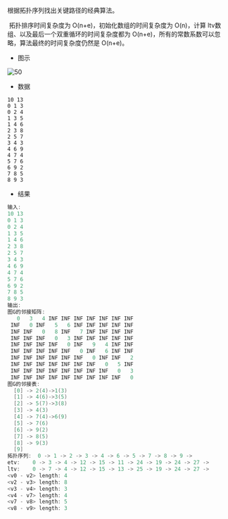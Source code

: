 根据拓扑序列找出关键路径的经典算法。

​		拓扑排序时间复杂度为 O(n+e)，初始化数组的时间复杂度为 O(n)，计算 ltv数组、以及最后一个双重循环的时间复杂度都为 O(n+e)，所有的常数系数可以忽略，算法最终的时间复杂度仍然是 O(n+e)。



- 图示


![50](C:\Users\TF\Desktop\离线版本\算法\图\img\图进阶算法\50.png)



- 数据


```
10 13
0 1 3
0 2 4
1 3 5
1 4 6
2 3 8
2 5 7
3 4 3
4 6 9
4 7 4
5 7 6
6 9 2
7 8 5
8 9 3
```



- 结果


```c
输入:
10 13
0 1 3
0 2 4
1 3 5
1 4 6
2 3 8
2 5 7
3 4 3
4 6 9
4 7 4
5 7 6
6 9 2
7 8 5
8 9 3
输出:
图G的邻接矩阵:
   0   3   4 INF INF INF INF INF INF INF
 INF   0 INF   5   6 INF INF INF INF INF
 INF INF   0   8 INF   7 INF INF INF INF
 INF INF INF   0   3 INF INF INF INF INF
 INF INF INF INF   0 INF   9   4 INF INF
 INF INF INF INF INF   0 INF   6 INF INF
 INF INF INF INF INF INF   0 INF INF   2
 INF INF INF INF INF INF INF   0   5 INF
 INF INF INF INF INF INF INF INF   0   3
 INF INF INF INF INF INF INF INF INF   0
图G的邻接表:
  [0] -> 2(4)->1(3)
  [1] -> 4(6)->3(5)
  [2] -> 5(7)->3(8)
  [3] -> 4(3)
  [4] -> 7(4)->6(9)
  [5] -> 7(6)
  [6] -> 9(2)
  [7] -> 8(5)
  [8] -> 9(3)
  [9]
拓扑序列:  0 -> 1 -> 2 -> 3 -> 4 -> 6 -> 5 -> 7 -> 8 -> 9 ->
etv:    0 -> 3 -> 4 -> 12 -> 15 -> 11 -> 24 -> 19 -> 24 -> 27 ->
ltv:    0 -> 7 -> 4 -> 12 -> 15 -> 13 -> 25 -> 19 -> 24 -> 27 ->
<v0 - v2> length: 4
<v2 - v3> length: 8
<v3 - v4> length: 3
<v4 - v7> length: 4
<v7 - v8> length: 5
<v8 - v9> length: 3
```